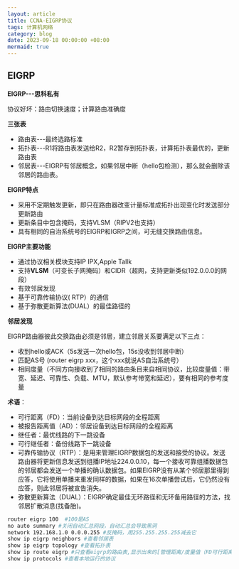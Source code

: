 ```yaml
---
layout: article
title: CCNA-EIGRP协议
tags: 计算机网络
category: blog
date: 2023-09-18 00:00:00 +08:00
mermaid: true
---
```

## EIGRP
**EIGRP---思科私有**

协议好坏：路由切换速度；计算路由准确度

**三张表**
- 路由表---最终选路标准
- 拓扑表---R1将路由表发送给R2，R2暂存到拓扑表，计算拓扑表最优的，更新路由表
- 邻居表---EIGRP有邻居概念，如果邻居中断（hello包检测），那么就会删除该邻居的路由表。

**EIGRP特点**
- 采用不定期触发更新，即只在路由器改变计量标准成拓扑出现变化时发送部分更新路由
- 更新条目中包含掩码，支持VLSM（RIPV2也支持）
- 具有相同的自治系统号的EIGRP和IGRP之间，可无缝交换路由信息。

**EIGRP主要功能**
- 通过协议相关模块支持IP IPX,Apple Tallk
- 支持**VLSM**（可变长子网掩码）和CIDR（超网，支持更新类似192.0.0.0的网段）
- 有效邻居发现
- 基于可靠传输协议( RTP）的通信
- 基于弥散更新算法(DUAL）的最佳路径的


**邻居发现**

EIGRP路由器彼此交换路由必须是邻居，建立邻居关系要满足以下三点：

- 收到hello或ACK（5s发送一次hello包，15s没收到邻居中断）
- 匹配AS号 (router eigrp xxx，这个xxx就说AS自治系统号）
- 相同度量（不同方向接收到了相同的路由条目来自相同协议，比较度量值：带宽、延迟、可靠性、负载、MTU，默认参考带宽和延迟），要有相同的参考度量


**术语**：
- 可行距离（FD）：当前设备到达目标网段的全程距离
- 被报告距离值（AD）：邻居设备到达目标网段的全程距离
- 继任者：最优线路的下一跳设备
- 可行继任者：备份线路下一跳设备
- 可靠传输协议（RTP）：是用来管理EIGRP数据包的发送和接受的协议。发送路由器将更新信息发送到组播IP地址224.0.0.10，每一个接收可靠组播数据包的邻居都会发送一个单播的确认数据包。如果EIGRP没有从某个邻居那里得到应答，它将使用单播来重发同样的数据，如果在16次单播尝试后，它仍然没有应答，则此邻居将被宣告消失。
- 弥散更新算法（DUAL）：EIGRP确定最佳无环路径和无环备用路径的方法，找邻居扩散消息(找备胎)。


```bash
router eigrp 100  #100是AS
no auto summary #关闭自动汇总网段，自动汇总会导致黑洞
network 192.168.1.0 0.0.0.255 #反掩码，用255.255.255.255减去它
show ip eigrp neighbors #查看邻居表
show ip eigrp topology #查看拓扑表
show ip route eigrp #只查看eigrp的路由表,显示出来的[管理距离/度量值（FD可行距离）]
show ip protocols #查看本地运行的协议
```
